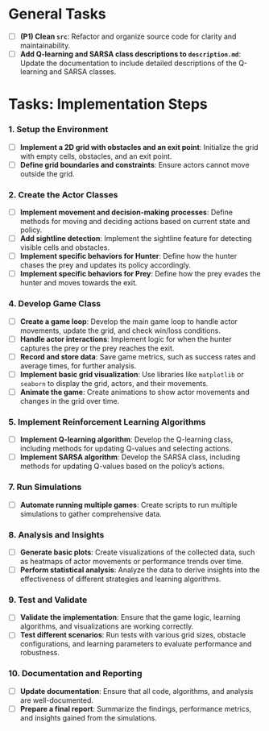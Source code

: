# General Tasks

- [ ] **(P1) Clean `src`**: Refactor and organize source code for clarity and maintainability.
- [ ] **Add Q-learning and SARSA class descriptions to `description.md`**: Update the documentation to include detailed descriptions of the Q-learning and SARSA classes.

# Tasks: Implementation Steps

### 1. Setup the Environment
- [ ] **Implement a 2D grid with obstacles and an exit point**: Initialize the grid with empty cells, obstacles, and an exit point.
- [ ] **Define grid boundaries and constraints**: Ensure actors cannot move outside the grid.

### 2. Create the Actor Classes
- [ ] **Implement movement and decision-making processes**: Define methods for moving and deciding actions based on current state and policy.
- [ ] **Add sightline detection**: Implement the sightline feature for detecting visible cells and obstacles.
- [ ] **Implement specific behaviors for Hunter**: Define how the hunter chases the prey and updates its policy accordingly.
- [ ] **Implement specific behaviors for Prey**: Define how the prey evades the hunter and moves towards the exit.

### 4. Develop Game Class
- [ ] **Create a game loop**: Develop the main game loop to handle actor movements, update the grid, and check win/loss conditions.
- [ ] **Handle actor interactions**: Implement logic for when the hunter captures the prey or the prey reaches the exit.
- [ ] **Record and store data**: Save game metrics, such as success rates and average times, for further analysis.
- [ ] **Implement basic grid visualization**: Use libraries like `matplotlib` or `seaborn` to display the grid, actors, and their movements.
- [ ] **Animate the game**: Create animations to show actor movements and changes in the grid over time.

### 5. Implement Reinforcement Learning Algorithms
- [ ] **Implement Q-learning algorithm**: Develop the Q-learning class, including methods for updating Q-values and selecting actions.
- [ ] **Implement SARSA algorithm**: Develop the SARSA class, including methods for updating Q-values based on the policy’s actions.

### 7. Run Simulations
- [ ] **Automate running multiple games**: Create scripts to run multiple simulations to gather comprehensive data.


### 8. Analysis and Insights
- [ ] **Generate basic plots**: Create visualizations of the collected data, such as heatmaps of actor movements or performance trends over time.
- [ ] **Perform statistical analysis**: Analyze the data to derive insights into the effectiveness of different strategies and learning algorithms.

### 9. Test and Validate
- [ ] **Validate the implementation**: Ensure that the game logic, learning algorithms, and visualizations are working correctly.
- [ ] **Test different scenarios**: Run tests with various grid sizes, obstacle configurations, and learning parameters to evaluate performance and robustness.

### 10. Documentation and Reporting
- [ ] **Update documentation**: Ensure that all code, algorithms, and analysis are well-documented.
- [ ] **Prepare a final report**: Summarize the findings, performance metrics, and insights gained from the simulations.